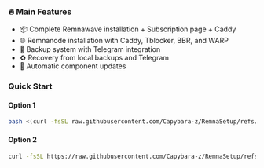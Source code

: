 ### 🔥 Main Features

- 📦 Complete Remnawave installation + Subscription page + Caddy
- 🌐 Remnanode installation with Caddy, Tblocker, BBR, and WARP
- 💾 Backup system with Telegram integration
- ♻️ Recovery from local backups and Telegram
- 🔄 Automatic component updates

### Quick Start

#### Option 1

```bash
bash <(curl -fsSL raw.githubusercontent.com/Capybara-z/RemnaSetup/refs/heads/main/install.sh)
```

#### Option 2

```bash
curl -fsSL https://raw.githubusercontent.com/Capybara-z/RemnaSetup/refs/heads/main/install.sh -o install.sh && chmod +x install.sh && sudo bash ./install.sh
```
